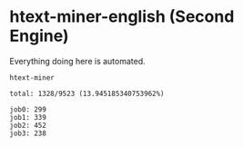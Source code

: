 # htext-miner-english (Second Engine)

Everything doing here is automated.

```
htext-miner

total: 1328/9523 (13.945185340753962%)

job0: 299
job1: 339
job2: 452
job3: 238
```